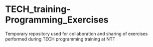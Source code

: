 # TECH_training-Programming_Exercises
 Temporary repository used for collaboration and sharing of exercises performed during TECH programming training at NTT
